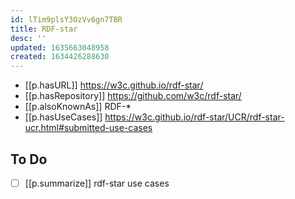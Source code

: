 ```yaml
---
id: lTim9plsY3OzVv6gn7TBR
title: RDF-star
desc: ''
updated: 1635663048958
created: 1634426288630
---
```


- [[p.hasURL]] https://w3c.github.io/rdf-star/
- [[p.hasRepository]] https://github.com/w3c/rdf-star/
- [[p.alsoKnownAs]] RDF-*
- [[p.hasUseCases]] https://w3c.github.io/rdf-star/UCR/rdf-star-ucr.html#submitted-use-cases

## To Do

- [ ] [[p.summarize]] rdf-star use cases 
